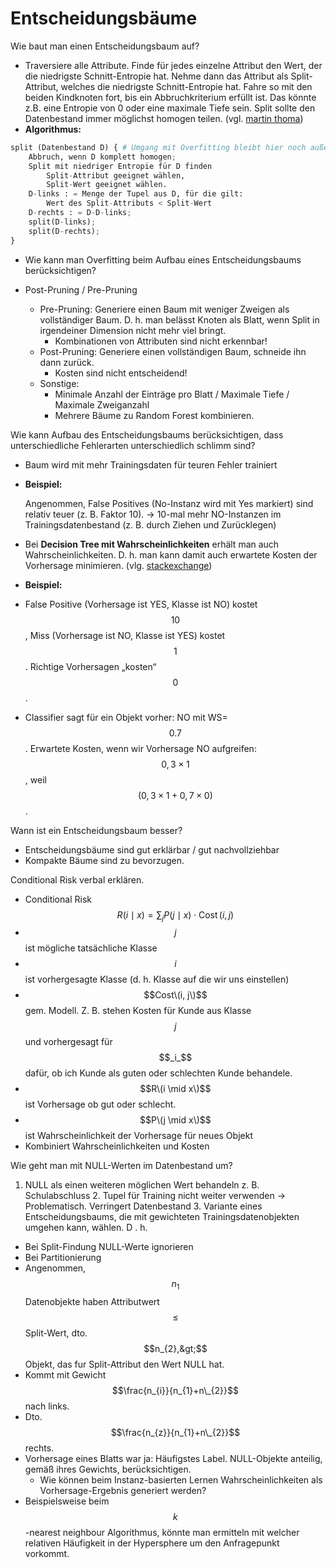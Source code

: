 # Entscheidungsbäume

Wie baut man einen Entscheidungsbaum auf?
* Traversiere alle Attribute. Finde für jedes einzelne Attribut den Wert, der die niedrigste Schnitt-Entropie hat. Nehme dann das Attribut als Split-Attribut, welches die niedrigste Schnitt-Entropie hat. Fahre so mit den beiden Kindknoten fort, bis ein Abbruchkriterium erfüllt ist. Das könnte z.B. eine Entropie von 0 oder eine maximale Tiefe sein. Split sollte den Datenbestand immer möglichst homogen teilen. \(vgl. [martin thoma](https://martin-thoma.com/analysetechniken-grosser-datenbestaende/)\)
* **Algorithmus:**

```python
split (Datenbestand D) { # Umgang mit Overfitting bleibt hier noch außen vor!
    Abbruch, wenn D komplett homogen;
    Split mit niedriger Entropie für D finden
        Split-Attribut geeignet wählen,
        Split-Wert geeignet wählen.
    D-links : = Menge der Tupel aus D, für die gilt:
        Wert des Split-Attributs < Split-Wert
    D-rechts : = D-D-links;
    split(D-links);
    split(D-rechts);
}
```

* Wie kann man Overfitting beim Aufbau eines Entscheidungsbaums berücksichtigen?

* Post-Pruning / Pre-Pruning
  * Pre-Pruning: Generiere einen Baum mit weniger Zweigen als vollständiger Baum. D. h. man belässt Knoten als Blatt, wenn Split in irgendeiner Dimension nicht mehr viel bringt.
    * Kombinationen von Attributen sind nicht erkennbar!
  * Post-Pruning: Generiere einen vollständigen Baum, schneide ihn dann zurück.
    * Kosten sind nicht entscheidend!
  * Sonstige:
    * Minimale Anzahl der Einträge pro Blatt / Maximale Tiefe / Maximale Zweiganzahl
    * Mehrere Bäume zu Random Forest kombinieren.

Wie kann Aufbau des Entscheidungsbaums berücksichtigen, dass unterschiedliche Fehlerarten unterschiedlich schlimm sind?
  * Baum wird mit mehr Trainingsdaten für teuren Fehler trainiert
  * **Beispiel:**

    Angenommen, False Positives \(No-Instanz wird mit Yes markiert\) sind relativ teuer \(z. B. Faktor 10\). → 10-mal mehr NO-Instanzen im Trainingsdatenbestand \(z. B. durch Ziehen und Zurücklegen\)

  * Bei **Decision Tree mit Wahrscheinlichkeiten** erhält man auch Wahrscheinlichkeiten. D. h. man kann damit auch erwartete Kosten der Vorhersage minimieren. \(vlg. [stackexchange](https://stats.stackexchange.com/questions/193424/is-decision-tree-output-a-prediction-or-class-probabilities)\)
  * **Beispiel:**
  * False Positive \(Vorhersage ist YES, Klasse ist NO\) kostet $$10$$, Miss \(Vorhersage ist NO, Klasse ist YES\) kostet $$1$$. Richtige Vorhersagen „kosten“ $$0$$.
  * Classifier sagt für ein Objekt vorher: NO mit WS=$$0.7$$. Erwartete Kosten, wenn wir Vorhersage NO aufgreifen: $$0,3 \times 1$$, weil $$(0,3 \times 1 + 0,7 \times 0)$$.

Wann ist ein Entscheidungsbaum besser?
  * Entscheidungsbäume sind gut erklärbar / gut nachvollziehbar
  * Kompakte Bäume sind zu bevorzugen.

Conditional Risk verbal erklären.
  * Conditional Risk $$R(i \mid x)=\sum_j P(j \mid x) \cdot \operatorname{Cost}(i, j)$$
  * $$j$$ ist mögliche tatsächliche Klasse
  * $$i$$ ist vorhergesagte Klasse \(d. h. Klasse auf die wir uns einstellen\)
  * $$Cost\(i, j\)$$ gem. Modell. Z. B. stehen Kosten für Kunde aus Klasse $$j$$ und  vorhergesagt für $$_i_$$ dafür, ob ich Kunde als guten oder schlechten Kunde behandele.
  * $$R\(i \mid x\)$$ ist Vorhersage ob gut oder schlecht.
  * $$P\(j \mid x\)$$ ist Wahrscheinlichkeit der Vorhersage für neues Objekt
  * Kombiniert Wahrscheinlichkeiten und Kosten

Wie geht man mit NULL-Werten im Datenbestand um? 

1. NULL als einen weiteren möglichen Wert behandeln z. B. Schulabschluss 2. Tupel für Training nicht weiter verwenden → Problematisch. Verringert Datenbestand 3. Variante eines Entscheidungsbaums, die mit gewichteten Trainingsdatenobjekten umgehen kann, wählen. D . h.
  * Bei Split-Findung NULL-Werte ignorieren
  * Bei Partitionierung
  * Angenommen,  $$n_{1}$$ Datenobjekte haben Attributwert $$\leq$$ Split-Wert, dto. $$n_{2},&gt;$$ Objekt, das fur Split-Attribut den Wert NULL hat.
  * Kommt mit Gewicht $$\frac{n_{i}}{n_{1}+n\_{2}}$$ nach links.
  * Dto. $$\frac{n_{z}}{n_{1}+n\_{2}}$$ rechts.
  * Vorhersage eines Blatts war ja: Häufigstes Label. NULL-Objekte anteilig, gemäß ihres Gewichts, berücksichtigen.
    * Wie können beim Instanz-basierten Lernen Wahrscheinlichkeiten als Vorhersage-Ergebnis generiert werden?
  * Beispielsweise beim $$k$$-nearest neighbour Algorithmus, könnte man ermitteln mit welcher relativen Häufigkeit in der Hypersphere um den Anfragepunkt vorkommt.

